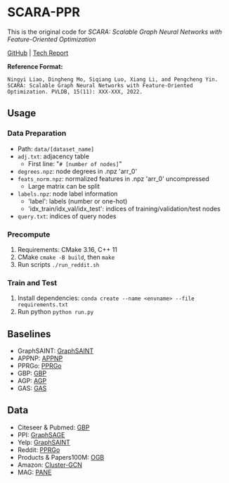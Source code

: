 # SCARA-PPR
This is the original code for *SCARA: Scalable Graph Neural Networks with Feature-Oriented Optimization*

[GitHub](https://github.com/gdmnl/SCARA-PPR) |
[Tech Report](https://sites.google.com/view/scara-techreport)

**Reference Format:**
```
Ningyi Liao, Dingheng Mo, Siqiang Luo, Xiang Li, and Pengcheng Yin.
SCARA: Scalable Graph Neural Networks with Feature-Oriented Optimization. PVLDB, 15(11): XXX-XXX, 2022.
```

## Usage

### Data Preparation
* Path: `data/[dataset_name]`
* `adj.txt`: adjacency table
  * First line: "`# [number of nodes]`"
* `degrees.npz`: node degrees in .npz 'arr_0'
* `feats_norm.npz`: normalized features in .npz 'arr_0' uncompressed
  * Large matrix can be split
* `labels.npz`: node label information
  * 'label': labels (number or one-hot)
  * 'idx_train/idx_val/idx_test': indices of training/validation/test nodes
* `query.txt`: indices of query nodes

### Precompute
1. Requirements: CMake 3.16, C++ 11
2. CMake `cmake -B build`, then `make`
3. Run scripts `./run_reddit.sh`

### Train and Test
1. Install dependencies: `conda create --name <envname> --file requirements.txt`
2. Run python `python run.py`

## Baselines
* GraphSAINT: [GraphSAINT](https://github.com/GraphSAINT/GraphSAINT)
* APPNP: [APPNP](https://github.com/benedekrozemberczki/APPNP)
* PPRGo: [PPRGo](https://github.com/TUM-DAML/pprgo_pytorch)
* GBP: [GBP](https://github.com/chennnM/GBP)
* AGP: [AGP](https://github.com/wanghzccls/AGP-Approximate_Graph_Propagation)
* GAS: [GAS](https://github.com/rusty1s/pyg_autoscale)

## Data
* Citeseer & Pubmed: [GBP](https://github.com/chennnM/GBP)
* PPI: [GraphSAGE](http://snap.stanford.edu/graphsage/)
* Yelp: [GraphSAINT](https://github.com/GraphSAINT/GraphSAINT)
* Reddit: [PPRGo](https://github.com/TUM-DAML/pprgo_pytorch)
* Products & Papers100M: [OGB](https://github.com/snap-stanford/ogb)
* Amazon: [Cluster-GCN](http://manikvarma.org/downloads/XC/XMLRepository.html)
* MAG: [PANE](https://renchi.ac.cn/datasets/)
